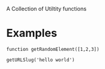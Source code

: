 A Collection of Utiltity functions

# Examples
```
function getRandomElement([1,2,3])

```

```
getURLSlug('hello world')
```